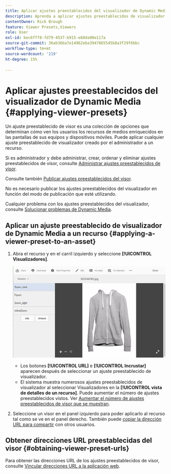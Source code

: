 ```yaml
---
title: Aplicar ajustes preestablecidos del visualizador de Dynamic Media
description: Aprenda a aplicar ajustes preestablecidos de visualizador en Dynamic Media.
contentOwner: Rick Brough
feature: Viewer Presets,Viewers
role: User
exl-id: bec6fff8-fd79-4537-b915-e68da98e117a
source-git-commit: 36ab36ba7e14962eba3947865545b8a3f29f6bbc
workflow-type: tm+mt
source-wordcount: '219'
ht-degree: 15%

---
```


# Aplicar ajustes preestablecidos del visualizador de Dynamic Media {#applying-viewer-presets}

Un ajuste preestablecido de visor es una colección de opciones que determinan cómo ven los usuarios los recursos de medios enriquecidos en las pantallas de sus equipos y dispositivos móviles. Puede aplicar cualquier ajuste preestablecido de visualizador creado por el administrador a un recurso.

Si es administrador y debe administrar, crear, ordenar y eliminar ajustes preestablecidos de visor, consulte [Administrar ajustes preestablecidos de visor](managing-viewer-presets.md).

Consulte también [Publicar ajustes preestablecidos del visor](managing-viewer-presets.md#publishing-viewer-presets).

No es necesario publicar los ajustes preestablecidos del visualizador en función del modo de publicación que esté utilizando.

Cualquier problema con los ajustes preestablecidos del visualizador, consulte [Solucionar problemas de Dynamic Media](troubleshoot-dm.md#viewers).

## Aplicar un ajuste preestablecido de visualizador de Dynamic Media a un recurso {#applying-a-viewer-preset-to-an-asset}

1. Abra el recurso y en el carril izquierdo y seleccione **[!UICONTROL Visualizadores]**.

   ![chlimage_1-104](assets/chlimage_1-104.png)

   * Los botones **[!UICONTROL URL]** e **[!UICONTROL Incrustar]** aparecen después de seleccionar un ajuste preestablecido de visualizador.
   * El sistema muestra numerosos ajustes preestablecidos de visualizador al seleccionar Visualizadores en la **[!UICONTROL vista de detalles de un recurso]**. Puede aumentar el número de ajustes preestablecidos vistos. Ver [Aumentar el número de ajustes preestablecidos de visor que se muestran](managing-viewer-presets.md).

1. Seleccione un visor en el panel izquierdo para poder aplicarlo al recurso tal como se ve en el panel derecho. También puede [copiar la dirección URL para compartir](linking-urls-to-yourwebapplication.md) con otros usuarios.

## Obtener direcciones URL preestablecidas del visor {#obtaining-viewer-preset-urls}

Para obtener las direcciones URL de los ajustes preestablecidos de visor, consulte [Vincular direcciones URL a la aplicación web](linking-urls-to-yourwebapplication.md).

